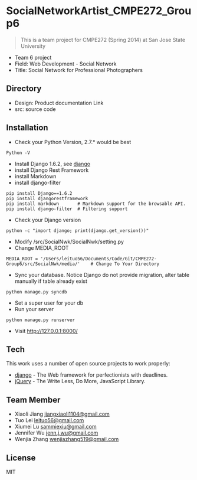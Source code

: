 SocialNetworkArtist_CMPE272_Group6
==============

> This is a team project for CMPE272 (Spring 2014)
> at San Jose State University
 - Team 6 project
 - Field: Web Development - Social Network
 - Title: Social Network for Professional Photographers

Directory
-----------
 - Design: Product documentation Link
 - src:	source code

Installation
-----------
 - Check your Python Version, 2.7.* would be best
 ```
Python -V
```
 - Install Django 1.6.2, see [django]
 - install Django Rest Framework
 - install Markdown
 - install django-filter
```
pip install Django==1.6.2
pip install djangorestframework
pip install markdown       # Markdown support for the browsable API.
pip install django-filter  # Filtering support
```
 - Check your Django version
 ```
 python -c "import django; print(django.get_version())"
 ```
 - Modify <your path>/src/SocialNwk/SocialNwk/setting.py 
 - Change MEDIA_ROOT
 ```
 MEDIA_ROOT = '/Users/leituo56/Documents/Code/Git/CMPE272-Group6/src/SocialNwk/media/'    # Change To Your Directory
 ```
 - Sync your database. Notice Django do not provide migration, alter table manually if table already exist
 ```
 python manage.py syncdb
 ```
 - Set a super user for your db
 - Run your server
 ```
 python manage.py runserver
 ```
 - Visit http://127.0.0.1:8000/

Tech
-----------
This work uses a number of open source projects to work properly:

* [django] - The Web framework for perfectionists with deadlines.
* [jQuery] - The Write Less, Do More, JavaScript Library. 

Team Member
--------------
* Xiaoli Jiang <jiangxiaoli1104@gmail.com>
* Tuo Lei <leituo56@gmail.com>
* Xiumei Lu <sammiexiu@gmail.com>
* Jennifer Wu <jenn.j.wu@gmail.com>
* Wenjia Zhang <wenjiazhang519@gmail.com>

License
----

MIT

[django]:https://www.djangoproject.com
[jQuery]:http://jquery.com

